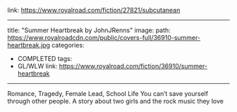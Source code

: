 link: https://www.royalroad.com/fiction/27821/subcutanean

---
title: "Summer Heartbreak by JohnJRenns"
image:
  path: https://www.royalroadcdn.com/public/covers-full/36910-summer-heartbreak.jpg
categories:
  - COMPLETED
tags:
  - GL/WLW
link: https://www.royalroad.com/fiction/36910/summer-heartbreak

---
Romance, Tragedy, Female Lead, School Life You can’t save yourself through other people.
A story about two girls and the rock music they love

